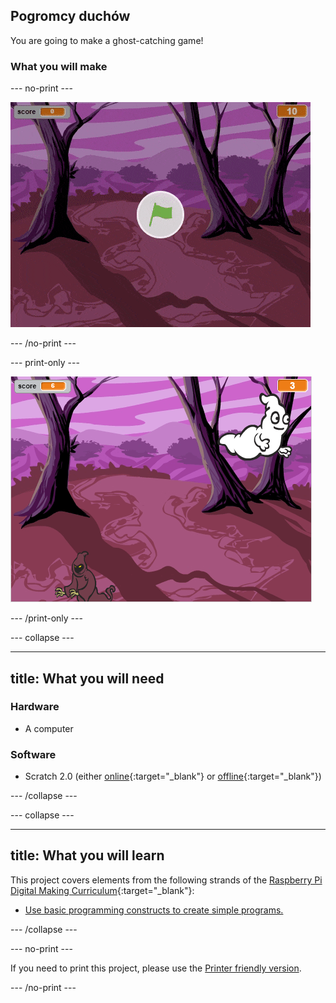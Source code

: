 ## Pogromcy duchów

You are going to make a ghost-catching game!

### What you will make

\--- no-print \---

![showcase](images/showcase.gif)

\--- /no-print \---

\--- print-only \---

![showcase](images/showcase-static.png)

\--- /print-only \---

\--- collapse \---

* * *

## title: What you will need

### Hardware

+ A computer

### Software

+ Scratch 2.0 (either [online](http://rpf.io/scratchon){:target="_blank"} or [offline](http://rpf.io/scratchoff){:target="_blank"})

\--- /collapse \---

\--- collapse \---

* * *

## title: What you will learn

This project covers elements from the following strands of the [Raspberry Pi Digital Making Curriculum](http://rpf.io/curriculum){:target="_blank"}:

+ [Use basic programming constructs to create simple programs.](https://www.raspberrypi.org/curriculum/programming/creator)

\--- /collapse \---

\--- no-print \---

If you need to print this project, please use the [Printer friendly version](https://projects.raspberrypi.org/en/projects/ghostbusters/print).

\--- /no-print \---